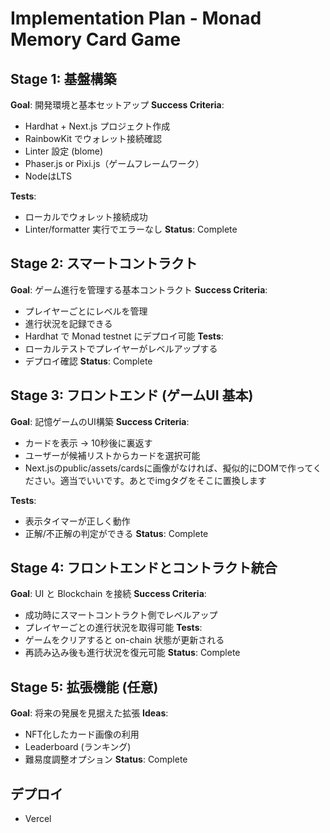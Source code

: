# Implementation Plan - Monad Memory Card Game

## Stage 1: 基盤構築
**Goal**: 開発環境と基本セットアップ
**Success Criteria**:
- Hardhat + Next.js プロジェクト作成
- RainbowKit でウォレット接続確認
- Linter 設定 (blome)
- Phaser.js or Pixi.js（ゲームフレームワーク）
- NodeはLTS

**Tests**:
- ローカルでウォレット接続成功
- Linter/formatter 実行でエラーなし
**Status**: Complete

## Stage 2: スマートコントラクト
**Goal**: ゲーム進行を管理する基本コントラクト
**Success Criteria**:
- プレイヤーごとにレベルを管理
- 進行状況を記録できる
- Hardhat で Monad testnet にデプロイ可能
**Tests**:
- ローカルテストでプレイヤーがレベルアップする
- デプロイ確認
**Status**: Complete

## Stage 3: フロントエンド (ゲームUI 基本)
**Goal**: 記憶ゲームのUI構築
**Success Criteria**:
- カードを表示 → 10秒後に裏返す
- ユーザーが候補リストからカードを選択可能
- Next.jsのpublic/assets/cardsに画像がなければ、擬似的にDOMで作ってください。適当でいいです。あとでimgタグをそこに置換します

**Tests**:
- 表示タイマーが正しく動作
- 正解/不正解の判定ができる
**Status**: Complete

## Stage 4: フロントエンドとコントラクト統合
**Goal**: UI と Blockchain を接続
**Success Criteria**:
- 成功時にスマートコントラクト側でレベルアップ
- プレイヤーごとの進行状況を取得可能
**Tests**:
- ゲームをクリアすると on-chain 状態が更新される
- 再読み込み後も進行状況を復元可能
**Status**: Complete

## Stage 5: 拡張機能 (任意)
**Goal**: 将来の発展を見据えた拡張
**Ideas**:
- NFT化したカード画像の利用
- Leaderboard (ランキング)
- 難易度調整オプション
**Status**: Complete

## デプロイ
- Vercel

